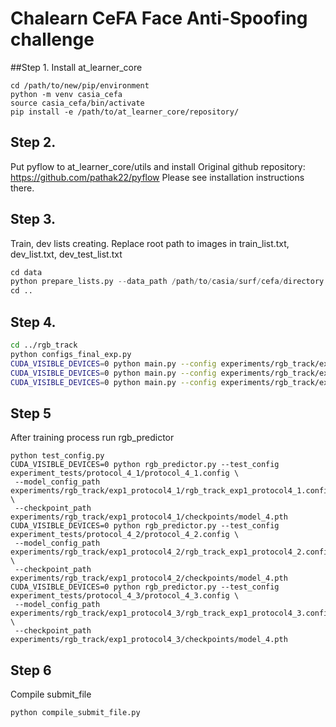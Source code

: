 # Chalearn CeFA Face Anti-Spoofing challenge

##Step 1. 
Install at_learner_core
```
cd /path/to/new/pip/environment
python -m venv casia_cefa
source casia_cefa/bin/activate
pip install -e /path/to/at_learner_core/repository/
```

## Step 2.
Put pyflow to at_learner_core/utils and install
Original github repository: https://github.com/pathak22/pyflow
Please see installation instructions there.

## Step 3.
Train, dev lists creating.
Replace root path to images in train_list.txt, dev_list.txt, dev_test_list.txt
```python
cd data
python prepare_lists.py --data_path /path/to/casia/surf/cefa/directory
cd ..
```

## Step 4.
```bash
cd ../rgb_track
python configs_final_exp.py
CUDA_VISIBLE_DEVICES=0 python main.py --config experiments/rgb_track/exp1_protocol4_1/rgb_track_exp1_protocol4_1.config;
CUDA_VISIBLE_DEVICES=0 python main.py --config experiments/rgb_track/exp1_protocol4_2/rgb_track_exp1_protocol4_2.config;
CUDA_VISIBLE_DEVICES=0 python main.py --config experiments/rgb_track/exp1_protocol4_3/rgb_track_exp1_protocol4_3.config
```

## Step 5
After training process run rgb_predictor
```
python test_config.py
CUDA_VISIBLE_DEVICES=0 python rgb_predictor.py --test_config experiment_tests/protocol_4_1/protocol_4_1.config \
 --model_config_path experiments/rgb_track/exp1_protocol4_1/rgb_track_exp1_protocol4_1.config \
 --checkpoint_path experiments/rgb_track/exp1_protocol4_1/checkpoints/model_4.pth
CUDA_VISIBLE_DEVICES=0 python rgb_predictor.py --test_config experiment_tests/protocol_4_2/protocol_4_2.config \
 --model_config_path experiments/rgb_track/exp1_protocol4_2/rgb_track_exp1_protocol4_2.config \
 --checkpoint_path experiments/rgb_track/exp1_protocol4_2/checkpoints/model_4.pth
CUDA_VISIBLE_DEVICES=0 python rgb_predictor.py --test_config experiment_tests/protocol_4_3/protocol_4_3.config \
 --model_config_path experiments/rgb_track/exp1_protocol4_3/rgb_track_exp1_protocol4_3.config \
 --checkpoint_path experiments/rgb_track/exp1_protocol4_3/checkpoints/model_4.pth
```
## Step 6
Compile submit_file
```bash
python compile_submit_file.py
```

